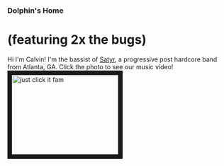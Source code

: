 ### Dolphin's Home
# (featuring 2x the bugs)
Hi I'm Calvin! I'm the bassist of [Satyr](https://www.satyratl.com), a progressive post hardcore band from Atlanta, GA. Click the photo to see our music video! 
<a href="http://www.youtube.com/watch?feature=player_embedded&v=NsMgsqVo7KA
" target="_blank"><img src="https://i.kym-cdn.com/entries/icons/facebook/000/005/498/1300044776986.jpg" 
alt="just click it fam" width="240" height="180" border="10" /></a>
